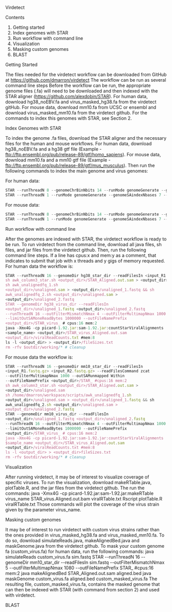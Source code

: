 Virdetect

Contents

1. Getting started
2. Index genomes with STAR
3. Run workflow with command line
4. Visualization
5. Masking custom genomes
6. BLAST

Getting Started

The files needed for the virdetect workflow can be downloaded from
GitHub at https://github.com/dmarron/virdetect
The workflow can be run as several command line steps
Before the workflow can be run, the appropriate genome files (.fa) will need
to be downloaded and then indexed with the STAR aligner
(https://github.com/alexdobin/STAR). For human data, download
hg38_noEBV.fa and virus_masked_hg38.fa from the virdetect gitHub. For
mouse data, download mm10.fa from UCSC or ensembl and download
virus_masked_mm10.fa from the virdetect github. For the commands to
index this genomes with STAR, see Section 2.

Index Genomes with STAR

To index the genome .fa files, download the STAR aligner and the
necessary files for the human and mouse workflows.
For human data, download hg38_noEBV.fa and a hg38 gtf file (Example -
ftp://ftp.ensembl.org/pub/release-89/gtf/homo_sapiens).
For mouse data, download mm10.fa and a mm10 gtf file (Example -
ftp://ftp.ensembl.org/pub/release-89/gtf/mus_musculus).
Then run the following commands to index the main genome and virus
genomes:

For human data:
```javascript
STAR --runThreadN 8 --genomeChrBinNbits 14 --runMode genomeGenerate --genomeDir hg38_star_dir --genomeFastaFiles hg38.fa --sjdbGTFfile hg38_gtf.gtf
STAR --runThreadN 1 --runMode genomeGenerate --genomeSAindexNbases 7 --genomeDir hg38_virus_dir --genomeFastaFiles virus_masked_hg38.fa
```

For mouse data:
```javascript
STAR --runThreadN 8 --genomeChrBinNbits 14 --runMode genomeGenerate --genomeDir mm10_star_dir --genomeFastaFiles mm10.fa --sjdbGTFfile mm10_gtf.gtf
STAR --runThreadN 1 --runMode genomeGenerate --genomeSAindexNbases 7 --genomeDir mm10_virus_dir --genomeFastaFiles virus_masked_mm10.fa
```

Run workflow with command line

After the genomes are indexed with STAR, the virdetect workflow is ready
to be run. To run virdetect from the command line, download all java files,
sh files, and jar files from the virdetect github. Then, run the following command line steps.
If a line has cpus:x and mem:y as a comment, that indicates to submit that job with x threads and y
gigs of memory requested.
For human data the workflow is:
```javascript
STAR --runThreadN 16 --genomeDir hg38_star_dir --readFilesIn <input_R1.fastq.gz> <input_R2.fastq.gz> --readFilesCommand zcat --outFilterMultimapNmax 1000 --outSAMunmapped Within --outFileNamePrefix <output_dir>/STAR_ #cpus:16 mem:2
sh awk_column3_star.sh <output_dir>/STAR_Aligned.out.sam > <output_dir>/unaligned.sam
sh awk_unalignedfq_1.sh
<output_dir>/unaligned.sam > <output_dir>/unaligned_1.fastq && sh
awk_unalignedfq_2.sh <output_dir>/unaligned.sam >
<output_dir>/unaligned_2.fastq
STAR --genomeDir hg38_virus_dir --readFilesIn
<output_dir>/unaligned_1.fastq <output_dir>/unaligned_2.fastq
--runThreadN 16 --outFilterMismatchNmax 4 --outFilterMultimapNmax 1000
--limitOutSAMoneReadBytes 1000000 --outFileNamePrefix
<output_dir>/STAR_virus_ # cpus:16 mem:2
java -Xmx4G -cp picard-1.92.jar:sam-1.92.jar:countStarViralAlignments
<sample_name> <output_dir>/STAR_virus_Aligned.out.sam
<output_dir>/viralReadCounts.txt #mem:8
ls -l <output_dir> > <output_dir>/fileSizes.txt
rm -rfv $outdir/working/* # cleanup
```

For mouse data the workflow is:
```javascript
STAR --runThreadN 16 --genomeDir mm10_star_dir --readFilesIn
<input_R1.fastq.gz> <input_R2.fastq.gz> --readFilesCommand zcat
--outFilterMultimapNmax 1000 --outSAMunmapped Within
--outFileNamePrefix <output_dir>/STAR_ #cpus:16 mem:2
sh awk_column3_star.sh <output_dir>/STAR_Aligned.out.sam >
<output_dir>/unaligned.sam
sh /home/dmarron/workspace/scripts/awk_unalignedfq_1.sh
<output_dir>/unaligned.sam > <output_dir>/unaligned_1.fastq && sh
awk_unalignedfq_2.sh <output_dir>/unaligned.sam >
<output_dir>/unaligned_2.fastq
STAR --genomeDir mm10_virus_dir --readFilesIn
<output_dir>/unaligned_1.fastq <output_dir>/unaligned_2.fastq
--runThreadN 16 --outFilterMismatchNmax 4 --outFilterMultimapNmax 1000
--limitOutSAMoneReadBytes 1000000 --outFileNamePrefix
<output_dir>/STAR_virus_ # cpus:16 mem:2
java -Xmx4G -cp picard-1.92.jar:sam-1.92.jar:countStarViralAlignments
$sample_name <output_dir>/STAR_virus_Aligned.out.sam
<output_dir>/viralReadCounts.txt #mem:8
ls -l <output_dir> > <output_dir>fileSizes.txt
rm -rfv $outdir/working/* # cleanup
```

Visualization

After running virdetect, it may be of interest to visualize coverage of specific
viruses. To run the visualization, download makeRTable.java, plotTable.R,
and the jar files from the virdetect github. The run the commands:
java -Xmx4G -cp picard-1.92.jar:sam-1.92.jar:makeRTable virus_name
STAR_virus.Aligned.out.bam viralRTable.txt
Rscript plotTable.R viralRTable.txt
Those commands will plot the coverage of the virus strain given by the
parameter virus_name.

Masking custom genomes

It may be of interest to run virdetect with custom virus strains rather than
the ones provided in virus_masked_hg38.fa and virus_masked_mm10.fa.
To do so, download simulateReads.java, makeAlignedBed.java and
maskGenome.java from the virdetect github. To mask your custom
genome fa (custom_virus.fa) for human data, run the following commands:
java simulateReads custom_virus.fa sim.fastq
STAR --runThreadN 16 --genomeDir mm10_star_dir --readFilesIn sim.fastq
--outFilterMismatchNmax 5 --outFilterMultimapNmax 1080
--outFileNamePrefix STAR_ #cpus:16 mem:2
java makeAlignedBed STAR_Aligned.out.sam aligned.bed
java maskGenome custom_virus.fa aligned.bed custom_masked_virus.fa
The resulting file, custom_masked_virus.fa, contains the masked genome
that can then be indexed with STAR (with command from section 2) and
used with virdetect.

BLAST

